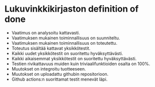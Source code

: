 # Lukuvinkkikirjaston definition of done

- Vaatimus on analysoitu kattavasti.
- Vaatimuksen mukainen toiminnallisuus on suunniteltu.
- Vaatimuksen mukainen toiminnallisuus on toteutettu.
- Toteutus sisältää kattavat yksikkötestit.
- Kaikki uudet yksikkötestit on suoritettu hyväksyttävästi.
- Kaikki aikaisemmat yksikkötestit on suoritettu hyväksyttävästi.
- Testien rivikattavuus muiden kuin triviaalifunktioiden osalta on 100%.
- Muutokset on integroitu tuotteeseen.
- Muutokset on uploadattu githubin repositorioon.
- Github actions:n suorittamat testit menevät läpi.
